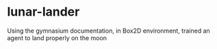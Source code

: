 # lunar-lander
Using the gymnasium documentation, in Box2D environment, trained an agent to land properly on the moon
